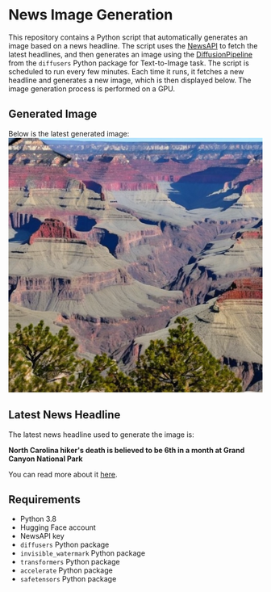 # News Image Generation
This repository contains a Python script that automatically generates an image based on a news headline. The script uses the [NewsAPI](https://newsapi.org/) to fetch the latest headlines, and then generates an image using the [DiffusionPipeline](https://github.com/huggingface/diffusers) from the `diffusers` Python package for Text-to-Image task.
The script is scheduled to run every few minutes. Each time it runs, it fetches a new headline and generates a new image, which is then displayed below. The image generation process is performed on a GPU.

## Generated Image
Below is the latest generated image:
![Generated Image](image.png)

## Latest News Headline
The latest news headline used to generate the image is:

**North Carolina hiker's death is believed to be 6th in a month at Grand Canyon National Park**

You can read more about it [here](https://news.google.com/rss/articles/CBMiugFBVV95cUxOZFNlVVdaMDROZWtOUGFVWnItNER3Y25tSzVlUDBXcGM3UDgyLXJ2SF94SWpHcTdTQWc0S1pqbGxpWFVWclIxNmU5TWI5dEI4N0dSdUUzRWVJcXB2MEVfb0QzMWVwQ2M0UjNxY2J1MFl3U0l2M2JuVVU0MGZOUWlPc0R2NVlOZFA4WXZEZXVKc3VWNlR2c0dPbERwZDhXcHBUc0JoUHdwZDNKS0hEN0szUTVMUWRkLUVsaEHSAVZBVV95cUxPS3hKdGwzWWFtRnF1SlhRR2lkblFoUW9CVF9HeHBuMHg0NXhidTg0WFR5eHpPRjlObUs3X2lxRXBZMlNJOHhXb3VNNXN6SzloSTZMMUMxQQ?oc=5).

## Requirements
- Python 3.8
- Hugging Face account
- NewsAPI key
- `diffusers` Python package
- `invisible_watermark` Python package
- `transformers` Python package
- `accelerate` Python package
- `safetensors` Python package
